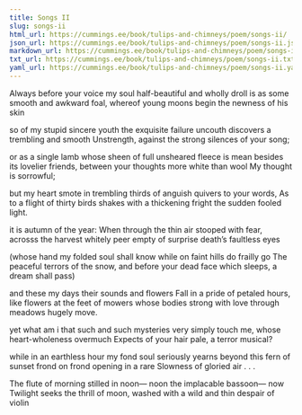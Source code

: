 ```yaml
---
title: Songs II
slug: songs-ii
html_url: https://cummings.ee/book/tulips-and-chimneys/poem/songs-ii/
json_url: https://cummings.ee/book/tulips-and-chimneys/poem/songs-ii.json
markdown_url: https://cummings.ee/book/tulips-and-chimneys/poem/songs-ii.md
txt_url: https://cummings.ee/book/tulips-and-chimneys/poem/songs-ii.txt
yaml_url: https://cummings.ee/book/tulips-and-chimneys/poem/songs-ii.yaml
---
```


Always before your voice my soul
half-beautiful and wholly droll
is as some smooth and awkward foal,
whereof young moons begin
the newness of his skin

so of my stupid sincere youth
the exquisite failure uncouth
discovers a trembling and smooth
Unstrength, against the strong
silences of your song;

or as a single lamb whose sheen
of full unsheared fleece is mean
besides its lovelier friends, between
your thoughts more white than wool
My thought is sorrowful;

but my heart smote in trembling thirds
of anguish quivers to your words,
As to a flight of thirty birds
shakes with a thickening fright
the sudden fooled light.

it is autumn of the year:
When through the thin air stooped with fear,
acrosss the harvest whitely peer
empty of surprise
death’s faultless eyes

(whose hand my folded soul shall know
while on faint hills do frailly go
The peaceful terrors of the snow,
and before your dead face
which sleeps, a dream shall pass)

and these my days their sounds and flowers
Fall in a pride of petaled hours,
like flowers at the feet of mowers
whose bodies strong with love
through meadows hugely move.

yet what am i that such and such
mysteries very simply touch
me, whose heart-wholeness overmuch
Expects of your hair pale,
a terror musical?

while in an earthless hour my fond
soul seriously yearns beyond
this fern of sunset frond on frond
opening in a rare
Slowness of gloried air . . .

The flute of morning stilled in noon—
noon the implacable bassoon—
now Twilight seeks the thrill of moon,
washed with a wild and thin
despair of violin
